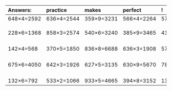 | Answers: | practice | makes | perfect | ! |
| :--- | :--- | :--- | :--- | :--- |
| 648×4=2592 | 636×4=2544 | 359×9=3231 | 566×4=2264 | 579×3=1737 | 
|   |   |   |   |   | 
|   |   |   |   |   | 
|   |   |   |   |   | 
| 228×6=1368 | 858×3=2574 | 540×6=3240 | 385×9=3465 | 433×4=1732 | 
|   |   |   |   |   | 
|   |   |   |   |   | 
|   |   |   |   |   | 
|   |   |   |   |   | 
| 142×4=568 | 370×5=1850 | 836×8=6688 | 636×3=1908 | 577×8=4616 | 
|   |   |   |   |   | 
|   |   |   |   |   | 
|   |   |   |   |   | 
|   |   |   |   |   | 
| 675×6=4050 | 642×3=1926 | 627×5=3135 | 630×9=5670 | 781×2=1562 | 
|   |   |   |   |   | 
|   |   |   |   |   | 
|   |   |   |   |   | 
|   |   |   |   |   | 
| 132×6=792 | 533×2=1066 | 933×5=4665 | 394×8=3152 | 136×5=680 | 
